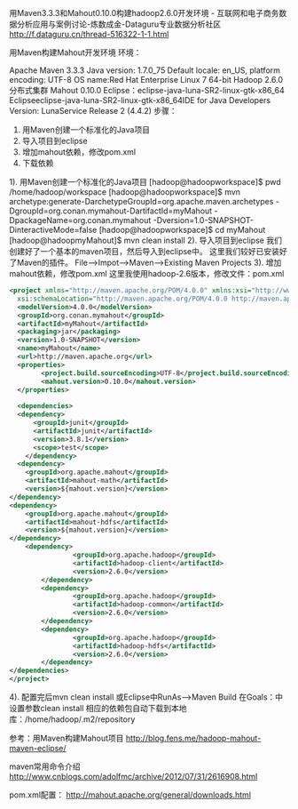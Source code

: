 

用Maven3.3.3和Mahout0.10.0构建hadoop2.6.0开发环境 - 互联网和电子商务数据分析应用与案例讨论-炼数成金-Dataguru专业数据分析社区 http://f.dataguru.cn/thread-516322-1-1.html


用Maven构建Mahout开发环境
环境：

Apache Maven 3.3.3
Java version: 1.7.0_75
Default locale: en_US,     platform encoding: UTF-8
OS name:Red Hat Enterprise     Linux 7 64-bit
Hadoop 2.6.0 分布式集群
Mahout 0.10.0
Eclipse：eclipse-java-luna-SR2-linux-gtk-x86_64
Eclipseeclipse-java-luna-SR2-linux-gtk-x86_64IDE for Java Developers Version: LunaService Release 2 (4.4.2)
步骤：
1. 用Maven创建一个标准化的Java项目
2. 导入项目到eclipse
3. 增加mahout依赖，修改pom.xml
4. 下载依赖

1). 用Maven创建一个标准化的Java项目
[hadoop@hadoopworkspace]$ pwd
/home/hadoop/workspace
[hadoop@hadoopworkspace]$ mvn archetype:generate-DarchetypeGroupId=org.apache.maven.archetypes -DgroupId=org.conan.mymahout-DartifactId=myMahout -DpackageName=org.conan.mymahout -Dversion=1.0-SNAPSHOT-DinteractiveMode=false
[hadoop@hadoopworkspace]$ cd myMahout
[hadoop@hadoopmyMahout]$ mvn clean install
2). 导入项目到eclipse
我们创建好了一个基本的maven项目，然后导入到eclipse中。 这里我们较好已安装好了Maven的插件。
File-->Impot-->Maven-->Existing Maven Projects
3). 增加mahout依赖，修改pom.xml
这里我使用hadoop-2.6版本，修改文件：pom.xml
```xml
<project xmlns="http://maven.apache.org/POM/4.0.0" xmlns:xsi="http://www.w3.org/2001/XMLSchema-instance"
  xsi:schemaLocation="http://maven.apache.org/POM/4.0.0 http://maven.apache.org/maven-v4_0_0.xsd">
  <modelVersion>4.0.0</modelVersion>
  <groupId>org.conan.mymahout</groupId>
  <artifactId>myMahout</artifactId>
  <packaging>jar</packaging>
  <version>1.0-SNAPSHOT</version>
  <name>myMahout</name>
  <url>http://maven.apache.org</url>
  <properties>
        <project.build.sourceEncoding>UTF-8</project.build.sourceEncoding>
        <mahout.version>0.10.0</mahout.version>
  </properties>
  
  <dependencies>
  <dependency>
      <groupId>junit</groupId>
      <artifactId>junit</artifactId>
      <version>3.8.1</version>
      <scope>test</scope>
    </dependency>
  <dependency>
    <groupId>org.apache.mahout</groupId>
    <artifactId>mahout-math</artifactId>
    <version>${mahout.version}</version>
</dependency>
<dependency>
    <groupId>org.apache.mahout</groupId>
    <artifactId>mahout-hdfs</artifactId>
    <version>${mahout.version}</version>
</dependency>
    <dependency>
                <groupId>org.apache.hadoop</groupId>
                <artifactId>hadoop-client</artifactId>
                <version>2.6.0</version>
        </dependency>
        <dependency>
                <groupId>org.apache.hadoop</groupId>
                <artifactId>hadoop-common</artifactId>
                <version>2.6.0</version>
        </dependency>
        <dependency>
                <groupId>org.apache.hadoop</groupId>
                <artifactId>hadoop-hdfs</artifactId>
                <version>2.6.0</version>
        </dependency>
</dependencies>
</project>
```
4). 配置完后mvn clean install
或Eclipse中RunAs-->Maven Build
在Goals：中设置参数clean install
相应的依赖包自动下载到本地库：/home/hadoop/.m2/repository

参考：用Maven构建Mahout项目
http://blog.fens.me/hadoop-mahout-maven-eclipse/

maven常用命令介绍
http://www.cnblogs.com/adolfmc/archive/2012/07/31/2616908.html

pom.xml配置：
http://mahout.apache.org/general/downloads.html